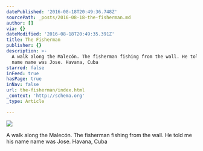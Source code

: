 ```yaml
---
datePublished: '2016-08-18T20:49:36.748Z'
sourcePath: _posts/2016-08-18-the-fisherman.md
author: []
via: {}
dateModified: '2016-08-18T20:49:35.391Z'
title: The Fisherman
publisher: {}
description: >-
  A walk along the Malecón. The fisherman fishing from the wall. He told me his
  name name was Jose. Havana, Cuba
starred: false
inFeed: true
hasPage: true
inNav: false
url: the-fisherman/index.html
_context: 'http://schema.org'
_type: Article

---
```

![](https://imgflo.herokuapp.com/graph/vahj1ThiexotieMo/0cff15c3f462f5d9ba2c9854dfc930ab/croprotate.jpg?cropheight=3535&cropwidth=2365&degrees=0&input=https%3A%2F%2Fthe-grid-user-content.s3-us-west-2.amazonaws.com%2F9fb4709c-86dd-4c13-90f4-62982dbea065.jpg&x=0&y=0)

A walk along the Malecón. The fisherman fishing from the wall. He told me his name name was Jose. Havana, Cuba